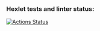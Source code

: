 ### Hexlet tests and linter status:
[![Actions Status](https://github.com/Surtt/backend-project-lvl3/workflows/hexlet-check/badge.svg)](https://github.com/Surtt/backend-project-lvl3/actions)